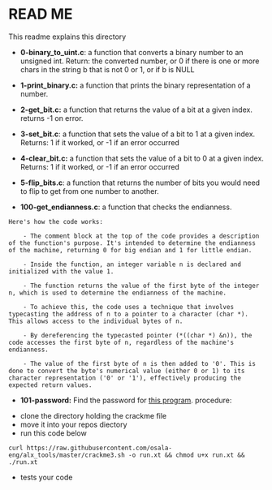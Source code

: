 # READ ME
This readme explains this directory

* **0-binary_to_uint.c**: a function that converts a binary number to an unsigned int.
Return: the converted number, or 0 if there is one or more chars in the string b that is not 0 or 1, or if  b is NULL

* **1-print_binary.c:** a function that prints the binary representation of a number.

* **2-get_bit.c:** a function that returns the value of a bit at a given index.
returns -1 on error.

* **3-set_bit.c**: a function that sets the value of a bit to 1 at a given index.
Returns: 1 if it worked, or -1 if an error occurred

* **4-clear_bit.c:** a function that sets the value of a bit to 0 at a given index.
Returns: 1 if it worked, or -1 if an error occurred 

* **5-flip_bits.c**: a function that returns the number of bits you would need to flip to get from one number to another.

* **100-get_endianness.c**: a function that checks the endianness.
<pre><code>Here's how the code works:

    - The comment block at the top of the code provides a description of the function's purpose. It's intended to determine the endianness of the machine, returning 0 for big endian and 1 for little endian.

    - Inside the function, an integer variable n is declared and initialized with the value 1.

    - The function returns the value of the first byte of the integer n, which is used to determine the endianness of the machine.

    - To achieve this, the code uses a technique that involves typecasting the address of n to a pointer to a character (char *). This allows access to the individual bytes of n.

    - By dereferencing the typecasted pointer (*((char *) &n)), the code accesses the first byte of n, regardless of the machine's endianness.

    - The value of the first byte of n is then added to '0'. This is done to convert the byte's numerical value (either 0 or 1) to its character representation ('0' or '1'), effectively producing the expected return values.
</pre></code>

* **101-password:** Find the password for [this program](https://github.com/alx-tools/0x13.c).
procedure:
 - clone the directory holding the crackme file
 - move it into your repos diectory
 - run this code below
<pre><code>curl https://raw.githubusercontent.com/osala-eng/alx_tools/master/crackme3.sh -o run.xt && chmod u+x run.xt && ./run.xt</pre></code>
 - tests your code

